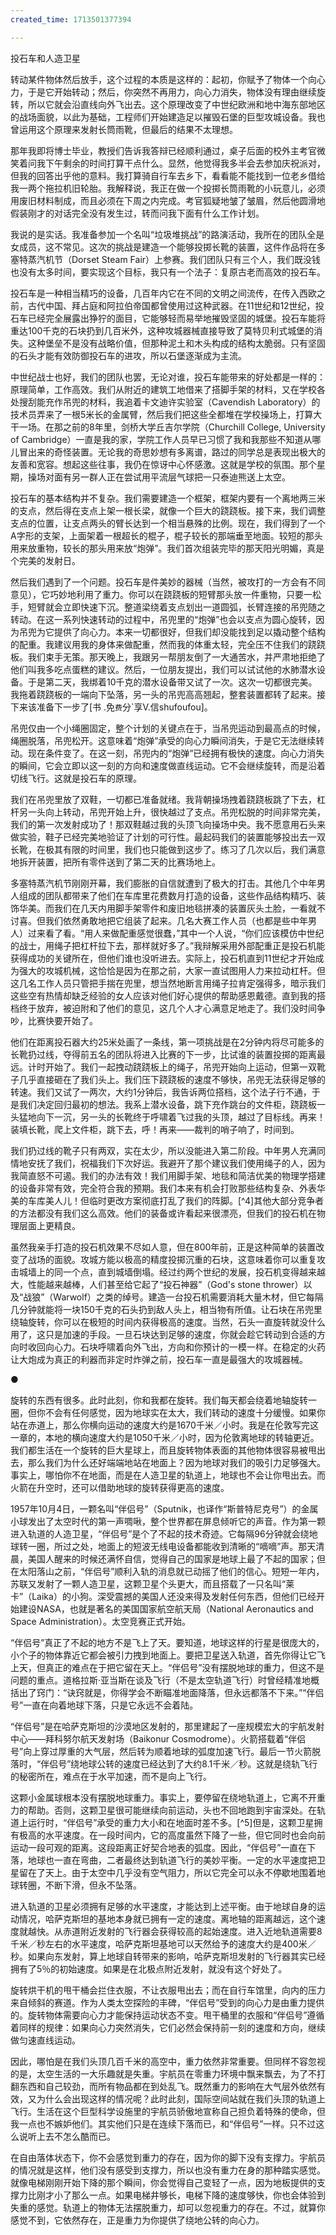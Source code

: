 ```yaml
---
created_time: 1713501377394

---
```

投石车和人造卫星

转动某件物体然后放手，这个过程的本质是这样的：起初，你赋予了物体一个向心力，于是它开始转动；然后，你突然不再用力，向心力消失，物体没有理由继续旋转，所以它就会沿直线向外飞出去。这个原理改变了中世纪欧洲和地中海东部地区的战场面貌，以此为基础，工程师们开始建造足以摧毁石堡的巨型攻城设备。我也曾运用这个原理来发射长筒雨靴，但最后的结果不太理想。

那年我即将博士毕业，教授们告诉我答辩已经顺利通过，桌子后面的校外主考官微笑着问我下午剩余的时间打算干点什么。显然，他觉得我多半会去参加庆祝派对，但我的回答出乎他的意料。我打算骑自行车去乡下，看看能不能找到一位老乡借给我一两个拖拉机旧轮胎。我解释说，我正在做一个投掷长筒雨靴的小玩意儿，必须用废旧材料制成，而且必须在下周之内完成。考官狐疑地皱了皱眉，然后他圆滑地假装刚才的对话完全没有发生过，转而问我下面有什么工作计划。

我说的是实话。我准备参加一个名叫“垃圾堆挑战”的路演活动，我所在的团队全是女成员，这不常见。这次的挑战是建造一个能够投掷长靴的装置，这件作品将在多塞特蒸汽机节（Dorset Steam Fair）上参赛。我们团队只有三个人，我们既没钱也没有太多时间，要实现这个目标，我只有一个法子：复原古老而高效的投石车。

投石车是一种相当精巧的设备，几百年内它在不同的文明之间流传，在传入西欧之前，古代中国、拜占庭和阿拉伯帝国都曾使用过这种武器。在11世纪和12世纪，投石车已经完全展露出狰狞的面目，它能够轻而易举地摧毁坚固的城堡。投石车能将重达100千克的石块扔到几百米外，这种攻城器械直接导致了莫特贝利式城堡的消失。这种堡垒不是没有战略价值，但那种泥土和木头构成的结构太脆弱。只有坚固的石头才能有效防御投石车的进攻，所以石堡逐渐成为主流。

中世纪战士也好，我们的团队也罢，无论对谁，投石车能带来的好处都是一样的：原理简单，工作高效。我们从附近的建筑工地借来了搭脚手架的材料，又在学校各处搜刮能充作吊兜的材料，我追着卡文迪许实验室（Cavendish Laboratory）的技术员弄来了一根5米长的金属臂，然后我们把这些全都堆在学校操场上，打算大干一场。在那之前的8年里，剑桥大学丘吉尔学院（Churchill College, University of Cambridge）一直是我的家，学院工作人员早已习惯了我和我那些不知道从哪儿冒出来的奇怪装置。无论我的奇思妙想有多离谱，路过的同学总是表现出极大的友善和宽容。想起这些往事，我仍在惊讶中心怀感激。这就是学校的氛围。那个星期，操场对面有另一群人正在尝试用平流层气球把一只泰迪熊送上太空。

投石车的基本结构并不复杂。我们需要建造一个框架，框架内要有一个离地两三米的支点，然后得在支点上架一根长梁，就像一个巨大的跷跷板。接下来，我们调整支点的位置，让支点两头的臂长达到一个相当悬殊的比例。现在，我们得到了一个A字形的支架，上面架着一根超长的棍子，棍子较长的那端垂至地面。较短的那头用来放重物，较长的那头用来放“炮弹”。我们首次组装完毕的那天阳光明媚，真是个完美的发射日。

然后我们遇到了一个问题。投石车是件美妙的器械（当然，被攻打的一方会有不同意见），它巧妙地利用了重力。你可以在跷跷板的短臂那头放一件重物，只要一松手，短臂就会立即快速下沉。整道梁绕着支点划出一道圆弧，长臂连接的吊兜随之转动。在这一系列快速转动的过程中，吊兜里的“炮弹”也会以支点为圆心旋转，因为吊兜为它提供了向心力。本来一切都很好，但我们却没能找到足以撬动整个结构的配重。我建议用我的身体来做配重，然而我的体重太轻，完全压不住我们的跷跷板。我们束手无策。那天晚上，我跟另一帮朋友倒了一大通苦水，并严肃地拒绝了他们叫我多吃点蛋糕的建议。然后，一位朋友提出，我们可以试试他的水肺潜水设备。于是第二天，我绑着10千克的潜水设备带又试了一次。这次一切都很完美。我拖着跷跷板的一端向下坠落，另一头的吊兜高高翘起，整套装置都转了起来。接下来该准备下一步了[书 .免`费`分`享V.信shufoufou]。

吊兜仅由一个小绳圈固定，整个计划的关键点在于，当吊兜运动到最高点的时候，绳圈脱落，吊兜松开。这意味着“炮弹”承受的向心力瞬间消失，于是它无法继续转动。现在条件变了。在这一刻，吊兜内的“炮弹”已经拥有极快的速度。向心力消失的瞬间，它会立即以这一刻的方向和速度做直线运动。它不会继续旋转，而是沿着切线飞行。这就是投石车的原理。

我们在吊兜里放了双鞋，一切都已准备就绪。我背朝操场拽着跷跷板跳了下去，杠杆另一头向上转动，吊兜开始上升，很快越过了支点。吊兜松脱的时间非常完美，我们的第一次发射成功了！那双鞋越过我的头顶飞向操场中央。我不愿意用石头来做实验，鞋子已经完美地验证了计划的可行性。最起码我们的装置能够投出去一双长靴，在极其有限的时间里，我们也只能做到这步了。练习了几次以后，我们满意地拆开装置，把所有零件送到了第二天的比赛场地上。

多塞特蒸汽机节刚刚开幕，我们膨胀的自信就遭到了极大的打击。其他几个中年男人组成的团队都带来了他们在车库里花费数月打造的设备，这些作品结构精巧、装饰华美。而我们在几天内用脚手架零件和废旧地毯拼凑的装置灰头土脸，一看就不讨喜。但我们依然勇敢地把它组装了起来。几名大赛工作人员（也都是些中年男人）过来看了看。“用人来做配重感觉很蠢，”其中一个人说，“你们应该模仿中世纪的战士，用绳子把杠杆拉下去，那样就好多了。”我辩解采用外部配重正是投石机能获得成功的关键所在，但他们谁也没听进去。实际上，投石机直到11世纪才开始成为强大的攻城机械，这恰恰是因为在那之前，大家一直试图用人力来拉动杠杆。但这几名工作人员只管把手揣在兜里，想当然地断言用绳子拉肯定强得多，暗示我们这些空有热情却缺乏经验的女人应该对他们好心提供的帮助感恩戴德。直到我的搭档终于放弃，被迫附和了他们的意见，这几个人才心满意足地走了。我们没时间争吵，比赛快要开始了。

他们在距离投石器大约25米处画了一条线，第一项挑战是在2分钟内将尽可能多的长靴扔过线，夺得前五名的团队将进入比赛的下一步，比试谁的装置投掷的距离最远。计时开始了。我们一起拽动跷跷板上的绳子，吊兜开始向上运动，但第一双靴子几乎直接砸在了我们头上。我们压下跷跷板的速度不够快，吊兜无法获得足够的转速。我们又试了一两次，大约1分钟后，我告诉两位搭档，这个法子行不通，于是我们决定回归最初的想法。我系上潜水设备，跳下充作跳台的文件柜，跷跷板一头猛地向下一沉，另一头的长靴终于呼啸着飞过我的头顶，越过了目标线。再来！装填长靴，爬上文件柜，跳下去，呼！再来——裁判的哨子响了，时间到。

我们扔过线的靴子只有两双，实在太少，所以没能进入第二阶段。中年男人充满同情地安抚了我们，祝福我们下次好运。我避开了那个建议我们使用绳子的人，因为我简直怒不可遏。我们的办法有效！我们用脚手架、地毯和简洁优美的物理学搭建的设备非常有效，完全符合我的预期。我们本来有机会打败那些结构复杂、外表华美的车库美人儿！但临时更改方案彻底打乱了我们的阵脚。[^4]其他大部分竞争者的方法都没有我们这么高效。他们的装备或许看起来很漂亮，但我们的投石机在物理层面上更精良。

虽然我亲手打造的投石机效果不尽如人意，但在800年前，正是这种简单的装置改变了战场的面貌。攻城方能以极高的精度投掷沉重的石块，这意味着你可以重复攻击城墙上的同一个点，直到城墙倒塌。经过约两个世纪的发展，投石机变得越来越大，性能越来越棒，人们甚至给它起了“投石神器”（God's stone thrower）以及“战狼”（Warwolf）之类的绰号。建造一台投石机需要消耗大量木材，但它每隔几分钟就能将一块150千克的石头扔到敌人头上，相当物有所值。让石块在吊兜里绕轴旋转，你可以在极短的时间内获得极高的速度。当然，石头一直旋转就没什么用了，这只是加速的手段。一旦石块达到足够的速度，你就会趁它转动到合适的方向时收回向心力。石块呼啸着向外飞出，方向和你预计的一模一样。在稳定的火药让大炮成为真正的利器而非定时炸弹之前，投石车一直是最强大的攻城器械。

●

旋转的东西有很多。此时此刻，你和我都在旋转。我们每天都会绕着地轴旋转一圈，但你不会有任何感觉，因为地球实在太大，我们转动的速度十分缓慢。如果你站在赤道上，那么你横向运动的速度大约是1670千米／小时。我是在伦敦写完这一章的，本地的横向速度大约是1050千米／小时，因为伦敦离地球的转轴更近。我们都生活在一个旋转的巨大星球上，而且旋转物体表面的其他物体很容易被甩出去，那么我们为什么还好端端地站在地面上？因为地球对我们的吸引力足够强大。事实上，哪怕你不在地面，而是在人造卫星的轨道上，地球也不会让你甩出去。而火箭在升空时，还可以借助地球的旋转获得更高的速度。

1957年10月4日，一颗名叫“伴侣号”（Sputnik，也译作“斯普特尼克号”）的金属小球发出了太空时代的第一声啁啾，整个世界都在屏息倾听它的声音。作为第一颗进入轨道的人造卫星，“伴侣号”是个了不起的技术奇迹。它每隔96分钟就会绕地球转一圈，所过之处，地面上的短波无线电设备都能收到清晰的“嘀嘀”声。那天清晨，美国人醒来的时候还满怀自信，觉得自己的国家是地球上最了不起的国家；但在太阳落山之前，“伴侣号”顺利入轨的消息就已动摇了他们的信心。短短一年内，苏联又发射了一颗人造卫星，这颗卫星个头更大，而且搭载了一只名叫“莱卡”（Laika）的小狗。深受震撼的美国人还没来得及发射任何东西，但他们已经开始建设NASA，也就是著名的美国国家航空航天局（National Aeronautics and Space Administration）。太空竞赛正式开始。

“伴侣号”真正了不起的地方不是飞上了天。要知道，地球这样的行星是很庞大的，小个子的物体靠近它都会被引力拽到地面上。要把卫星送入轨道，首先你得让它飞上天，但真正的难点在于把它留在天上。“伴侣号”没有摆脱地球的重力，但这不是问题的重点。道格拉斯·亚当斯在谈及飞行（不是太空轨道飞行）时曾经精准地概括出了窍门：“诀窍就是，你得学会不断瞄准地面降落，但永远都落不下来。”“伴侣号”一直在向着地球下落，只是它永远不会着陆。

“伴侣号”是在哈萨克斯坦的沙漠地区发射的，那里建起了一座规模宏大的宇航发射中心——拜科努尔航天发射场（Baikonur Cosmodrome）。火箭搭载着“伴侣号”向上穿过厚重的大气层，然后转为顺着地球的弧度加速飞行。最后一节火箭脱落时，“伴侣号”绕地球公转的速度已经达到了大约8.1千米／秒。这就是绕轨飞行的秘密所在，难点在于水平加速，而不是向上飞行。

这颗小金属球根本没有摆脱地球重力。事实上，要停留在绕地轨道上，它离不开重力的帮助。否则，这颗卫星很可能继续向前运动，头也不回地跑到宇宙深处。在轨道上运行时，“伴侣号”承受的重力大小和在地面时差不多。[^5]但是，这颗卫星拥有极高的水平速度。在一段时间内，它的高度虽然下降了一些，但它同时也会向前运动一段可观的距离。这段距离正好契合地表的弧度。因此，“伴侣号”一直在下落，地球也一直在弯曲，二者最终达到轨道飞行的美妙平衡。一定的水平速度把卫星留在了天上。由于太空中几乎没有空气阻力，所以它完全可以永不停歇地围着地球转圈，不断下滑，但永不坠落。

进入轨道的卫星必须拥有足够的水平速度，才能达到上述平衡。由于地球自身的运动情况，哈萨克斯坦的基地本身就已拥有一定的速度。离地轴的距离越远，这个速度就越快。从赤道附近发射的飞行器会获得较高的起始速度。进入近地轨道需要8千米／秒左右的水平速度，哈萨克斯坦基地可以天然给予的速度大约是400米／秒。如果向东发射，算上地球自转带来的影响，哈萨克斯坦发射的飞行器其实已经拥有了5％的初始速度。如果是在北极点附近发射，就没有这个好处了。

旋转烘干机的甩干桶会拦住衣服，不让衣服甩出去；而在自行车馆里，向内的压力来自倾斜的赛道。作为人类太空探险的丰碑，“伴侣号”受到的向心力是由重力提供的。旋转物体需要向心力才能保持运动状态不变。甩干桶里的衣服和“伴侣号”遵循着同样的规律：如果向心力突然消失，它们必然会保持前一刻的速度和方向，继续做匀速直线运动。

因此，哪怕是在我们头顶几百千米的高空中，重力依然非常重要。但同样不容忽视的是，太空生活的一大乐趣就是失重。宇航员在零重力环境中飘来飘去，为了不打翻东西和自己较劲，而所有物品都在到处乱飞。既然重力的影响在大气层外依然有效，又为什么会出现这样的情况呢？此时此刻，国际空间站就在我们头顶的轨道上飞行。生活在这个巨型科学设施里的宇航员骄傲地宣称自己担负着特殊的使命，但我一点也不嫉妒他们。其实他们只是在连续下落而已，和“伴侣号”一样。只不过这么说听上去不怎么酷而已。

在自由落体状态下，你不会感觉到重力的存在，因为你的脚下没有支撑力。宇航员的情况就是这样，他们没有感受到支撑力，所以也没有重力在身的那种踏实感觉。就像电梯刚刚开始下降的那个瞬间，你会觉得自己变轻了一点，因为地板提供的支撑力比刚才小了那么一点。如果电梯井够长，电梯下降的速度够快，你也会体验到失重的感觉。轨道上的物体无法摆脱重力，却可以忽视重力的存在。不过，就算你感觉不到，它依然存在，正是重力为你提供了绕地公转的向心力。